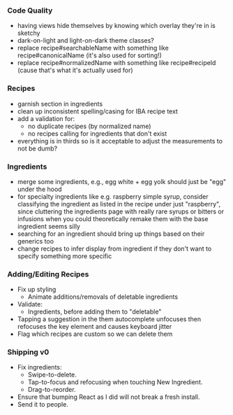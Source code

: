 ### Code Quality
- having views hide themselves by knowing which overlay they're in is sketchy
- dark-on-light and light-on-dark theme classes?
- replace recipe#searchableName with something like recipe#canonicalName (it's also used for sorting!)
- replace recipe#normalizedName with something like recipe#recipeId (cause that's what it's actually used for)

### Recipes
- garnish section in ingredients
- clean up inconsistent spelling/casing for IBA recipe text
- add a validation for:
  - no duplicate recipes (by normalized name)
  - no recipes calling for ingredients that don't exist
- everything is in thirds so is it acceptable to adjust the measurements to not be dumb?

### Ingredients
- merge some ingredients, e.g., egg white + egg yolk should just be "egg" under the hood
- for specialty ingredients like e.g. raspberry simple syrup, consider classifying the ingredient as listed in the recipe under just "raspberry", since cluttering the ingredients page with really rare syrups or bitters or infusions when you could theoretically remake them with the base ingredient seems silly
- searching for an ingredient should bring up things based on their generics too
- change recipes to infer display from ingredient if they don't want to specify something more specific

### Adding/Editing Recipes
- Fix up styling
  - Animate additions/removals of deletable ingredients
- Validate:
  - Ingredients, before adding them to "deletable"
- Tapping a suggestion in the them autocomplete unfocuses then refocuses the key element and causes keyboard jitter
- Flag which recipes are custom so we can delete them

### Shipping v0
- Fix ingredients:
  - Swipe-to-delete.
  - Tap-to-focus and refocusing when touching New Ingredient.
  - Drag-to-reorder.
- Ensure that bumping React as I did will not break a fresh install.
- Send it to people.
